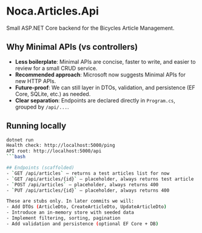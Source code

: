 # Noca.Articles.Api
Small ASP.NET Core backend for the Bicycles Article Management.

## Why Minimal APIs (vs controllers)
- **Less boilerplate**: Minimal APIs are concise, faster to write, and easier to review for a small CRUD service.
- **Recommended approach**: Microsoft now suggests Minimal APIs for new HTTP APIs.
- **Future-proof**: We can still layer in DTOs, validation, and persistence (EF Core, SQLite, etc.) as needed.
- **Clear separation**: Endpoints are declared directly in `Program.cs`, grouped by `/api/...`.

## Running locally
```bash
dotnet run
Health check: http://localhost:5000/ping
API root: http://localhost:5000/api
```bash

## Endpoints (scaffolded)
- `GET /api/articles` — returns a test articles list for now
- `GET /api/articles/{id}` — placeholder, always returns test article
- `POST /api/articles` — placeholder, always returns 400
- `PUT /api/articles/{id}` — placeholder, always returns 400

These are stubs only. In later commits we will:
- Add DTOs (ArticleDto, CreateArticleDto, UpdateArticleDto)
- Introduce an in-memory store with seeded data
- Implement filtering, sorting, pagination
- Add validation and persistence (optional EF Core + DB)